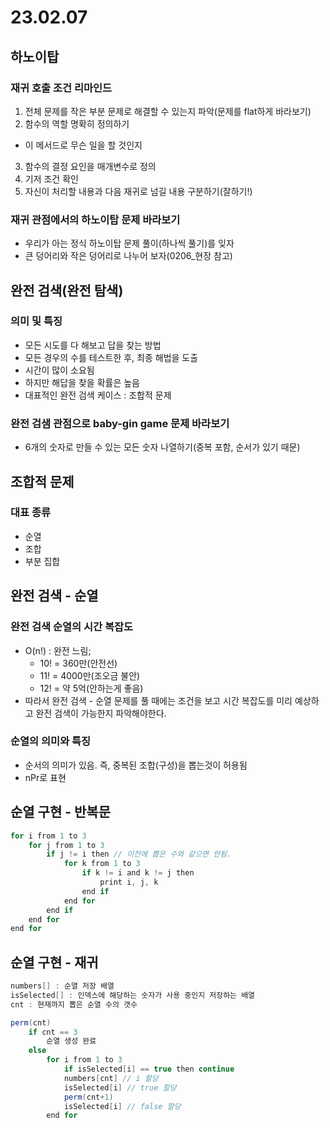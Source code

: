 # 23.02.07
## 하노이탑
### 재귀 호출 조건 리마인드
1. 전체 문제를 작은 부분 문제로 해결할 수 있는지 파악(문제를 flat하게 바라보기)
2. 함수의 역할 명확히 정의하기
  - 이 메서드로 무슨 일을 할 것인지
3. 함수의 결정 요인을 매개변수로 정의
4. 기저 조건 확인
5. 자신이 처리할 내용과 다음 재귀로 넘길 내용 구분하기(잘하기!)
### 재귀 관점에서의 하노이탑 문제 바라보기
- 우리가 아는 정식 하노이탑 문제 풀이(하나씩 풀기)를 잊자
- 큰 덩어리와 작은 덩어리로 나누어 보자(0206_현장 참고)

## 완전 검색(완전 탐색)
### 의미 및 특징
- 모든 시도를 다 해보고 답을 찾는 방법
- 모든 경우의 수를 테스트한 후, 최종 해법을 도출
- 시간이 많이 소요됨
- 하지만 해답을 찾을 확률은 높음
- 대표적인 완전 검색 케이스 : 조합적 문제
### 완전 검샘 관점으로 baby-gin game 문제 바라보기
- 6개의 숫자로 만들 수 있는 모든 숫자 나열하기(중복 포함, 순서가 있기 때문)

## 조합적 문제
### 대표 종류
- 순열
- 조합
- 부분 집합

## 완전 검색 - 순열
### 완전 검색 순열의 시간 복잡도
- O(n!) : 완전 느림;
  - 10! = 360만(안전선)
  - 11! = 4000만(조오금 불안)
  - 12! = 약 5억(안하는게 좋음)
- 따라서 완전 검색 - 순열 문제를 풀 때에는 조건을 보고 시간 복잡도를 미리 예상하고 완전 검색이 가능한지 파악해야한다.
### 순열의 의미와 특징
- 순서의 의미가 있음. 즉, 중복된 조합(구성)을 뽑는것이 허용됨
- nPr로 표현

## 순열 구현 - 반복문
```java
for i from 1 to 3
    for j from 1 to 3
        if j != i then // 이전에 뽑은 수와 같으면 안됨.
            for k from 1 to 3
                if k != i and k != j then
                    print i, j, k
                end if
            end for
        end if
    end for
end for     
```
## 순열 구현 - 재귀
```java
numbers[] : 순열 저장 배열
isSelected[] : 인덱스에 해당하는 숫자가 사용 중인지 저장하는 배열
cnt : 현재까지 뽑은 순열 수의 갯수

perm(cnt)
    if cnt == 3
        순열 생성 완료
    else
        for i from 1 to 3
            if isSelected[i] == true then continue
            numbers[cnt] // i 할당
            isSelected[i] // true 할당
            perm(cnt+1)
            isSelected[i] // false 할당
        end for
```